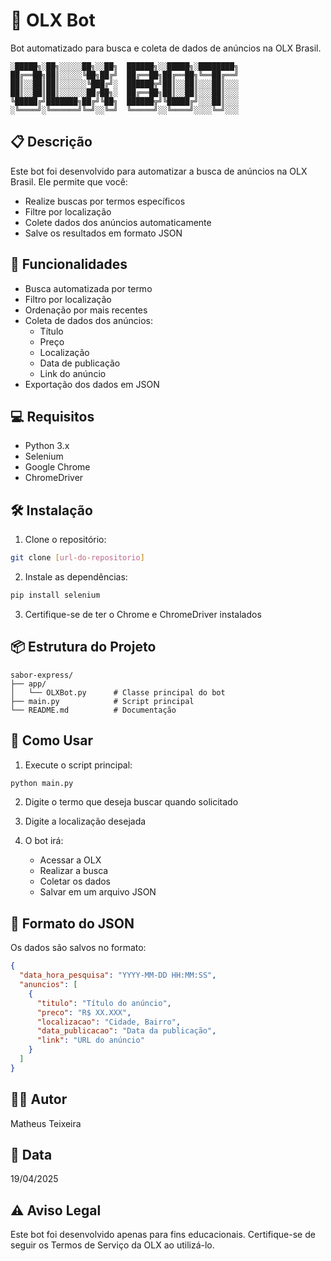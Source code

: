 # 🤖 OLX Bot

Bot automatizado para busca e coleta de dados de anúncios na OLX Brasil.

```
░█████╗░██╗░░░░░██╗░░██╗  ██████╗░░█████╗░████████╗
██╔══██╗██║░░░░░╚██╗██╔╝  ██╔══██╗██╔══██╗╚══██╔══╝
██║░░██║██║░░░░░░╚███╔╝░  ██████╦╝██║░░██║░░░██║░░░
██║░░██║██║░░░░░░██╔██╗░  ██╔══██╗██║░░██║░░░██║░░░
╚█████╔╝███████╗██╔╝╚██╗  ██████╦╝╚█████╔╝░░░██║░░░
░╚════╝░╚══════╝╚═╝░░╚═╝  ╚═════╝░░╚════╝░░░░╚═╝░░░
```

## 📋 Descrição

Este bot foi desenvolvido para automatizar a busca de anúncios na OLX Brasil. Ele permite que você:

- Realize buscas por termos específicos
- Filtre por localização
- Colete dados dos anúncios automaticamente
- Salve os resultados em formato JSON

## 🚀 Funcionalidades

- Busca automatizada por termo
- Filtro por localização
- Ordenação por mais recentes
- Coleta de dados dos anúncios:
  - Título
  - Preço
  - Localização
  - Data de publicação
  - Link do anúncio
- Exportação dos dados em JSON

## 💻 Requisitos

- Python 3.x
- Selenium
- Google Chrome
- ChromeDriver

## 🛠️ Instalação

1. Clone o repositório:
```bash
git clone [url-do-repositorio]
```

2. Instale as dependências:
```bash
pip install selenium
```

3. Certifique-se de ter o Chrome e ChromeDriver instalados

## 📦 Estrutura do Projeto

```
sabor-express/
├── app/
│   └── OLXBot.py      # Classe principal do bot
├── main.py            # Script principal
└── README.md          # Documentação
```

## 🎯 Como Usar

1. Execute o script principal:
```bash
python main.py
```

2. Digite o termo que deseja buscar quando solicitado

3. Digite a localização desejada

4. O bot irá:
   - Acessar a OLX
   - Realizar a busca
   - Coletar os dados
   - Salvar em um arquivo JSON

## 📄 Formato do JSON

Os dados são salvos no formato:
```json
{
  "data_hora_pesquisa": "YYYY-MM-DD HH:MM:SS",
  "anuncios": [
    {
      "titulo": "Título do anúncio",
      "preco": "R$ XX.XXX",
      "localizacao": "Cidade, Bairro",
      "data_publicacao": "Data da publicação",
      "link": "URL do anúncio"
    }
  ]
}
```

## 👨‍💻 Autor

Matheus Teixeira

## 📅 Data

19/04/2025

## ⚠️ Aviso Legal

Este bot foi desenvolvido apenas para fins educacionais. Certifique-se de seguir os Termos de Serviço da OLX ao utilizá-lo. 